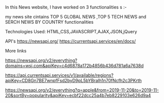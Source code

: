 In this News website, I have worked on 3 functionalities s :-

my news site cintains TOP 5 GLOBAL NEWS ,TOP 5 TECH NEWS and SERCH NEWS BY COUNTRY functionalities 

Technologies Used:
HTML,CSS,JAVASCRIPT,AJAX,JSON,jQuery

API's
https://newsapi.org/
https://currentsapi.services/en/docs/


More links 



https://newsapi.org/v2/everything?domains=wsj.com&apiKey=c4d6878a172b4856b436d781a6a7638d

https://api.currentsapi.services/v1/available/regions?apiKey=CD8Gn7BE7wnpfFsd2byD9pL5bYBraIh1n70fNcfh2c3PKrth

https://newsapi.org/v2/everything?q=apple&from=2019-11-20&to=2019-11-20&sortBy=popularity&apiKey=ecbf22dcc25a4b7eb8229103e626d9a4